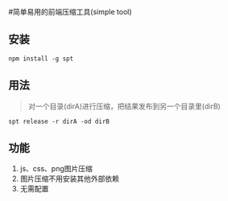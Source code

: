 #简单易用的前端压缩工具(simple tool)

## 安装

```shell
npm install -g spt
```

## 用法

> 对一个目录(dirA)进行压缩，把结果发布到另一个目录里(dirB)

```shell
spt release -r dirA -od dirB
```

## 功能

1. js、css、png图片压缩
1. 图片压缩不用安装其他外部依赖
1. 无需配置
